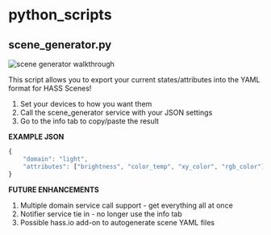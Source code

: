 # python_scripts

## scene_generator.py

![scene generator walkthrough](https://github.com/sunnythaper/python_scripts/raw/master/readme-assets/scene_generator.gif)

This script allows you to export your current states/attributes into the YAML format for HASS Scenes!

1. Set your devices to how you want them
2. Call the scene_generator service with your JSON settings
3. Go to the info tab to copy/paste the result

**EXAMPLE JSON**

```js
{
    "domain": "light",
    "attributes": ["brightness", "color_temp", "xy_color", "rgb_color"]
}
```

**FUTURE ENHANCEMENTS**

1. Multiple domain service call support - get everything all at once
2. Notifier service tie in - no longer use the info tab
3. Possible hass.io add-on to autogenerate scene YAML files
